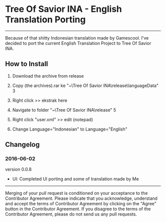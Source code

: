 # Tree Of Savior INA - English Translation Porting
----
Because of that shitty Indonesian translation made by Gamescool. I've decided to port the current English Translation Project to Tree Of Savior INA.

## How to Install
1. Download the archive from release
2. Copy (the archives).rar ke "~\Tree Of Savior INA\release\languageData"
3
3. Right click >> ekstrak here

4. Navigate to folder "~\Tree Of Savior INA\release"
5
5. Right click "user.xml" >> edit (notepad)

6. Change Language="Indonesian" to Language="English"

## Changelog
### 2016-06-02
version 0.0.8
- UI: Completed UI porting and some of translation made by Me
----------
Merging of your pull request is conditioned on your acceptance to the Contributor Agreement.
Please indicate that you acknowledge, understand and accept the terms of Contributor Agreement by clicking on the "Agree" button in the Contributor Agreement.
If you disagree to the terms of the Contributor Agreement, please do not send us any pull requests.
